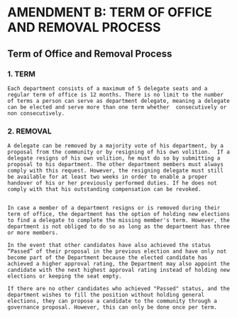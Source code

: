 # AMENDMENT B: TERM OF OFFICE AND REMOVAL PROCESS

## Term of Office and Removal Process

### 1. TERM

    Each department consists of a maximum of 5 delegate seats and a regular term of office is 12 months. There is no limit to the number of terms a person can serve as department delegate, meaning a delegate can be elected and serve more than one term whether  consecutively or non consecutively.

### 2. REMOVAL

    A delegate can be removed by a majority vote of his department, by a proposal from the community or by resigning of his own volition.  If a delegate resigns of his own volition, he must do so by submitting a proposal to his department. The other department members must always comply with this request. However, the resigning delegate must still be available for at least two weeks in order to enable a proper handover of his or her previously performed duties. If he does not comply with that his outstanding compensation can be revoked.


    In case a member of a department resigns or is removed during their term of office, the department has the option of holding new elections to find a delegate to complete the missing member's term. However, the department is not obliged to do so as long as the department has three or more members.

    In the event that other candidates have also achieved the status “Passed” of their proposal in the previous election and have only not become part of the Department because the elected candidate has achieved a higher approval rating, the Department may also appoint the candidate with the next highest approval rating instead of holding new elections or keeping the seat empty.
    
    If there are no other candidates who achieved "Passed" status, and the department wishes to fill the position without holding general elections, they can propose a candidate to the community through a governance proposal. However, this can only be done once per term.
